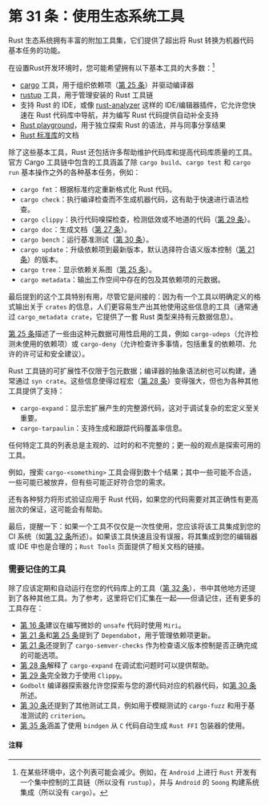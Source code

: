 # 第 31 条：使用生态系统工具

Rust 生态系统拥有丰富的附加工具集，它们提供了超出将 Rust 转换为机器代码基本任务的功能。

在设置Rust开发环境时，您可能希望拥有以下基本工具的大多数：[^1]

* [cargo] 工具，用于组织依赖项（[第 25 条]）并驱动编译器
* [rustup] 工具，用于管理安装的 Rust 工具链
* 支持 Rust 的 IDE，或像 [rust-analyzer] 这样的 IDE/编辑器插件，它允许您快速在 Rust 代码库中导航，并为编写 Rust 代码提供自动补全支持
* [Rust playground]，用于独立探索 Rust 的语法，并与同事分享结果
* [Rust 标准库]的文档

除了这些基本工具，Rust 还包括许多帮助维护代码库和提高代码库质量的工具。官方 Cargo 工具链中包含的工具涵盖了除 `cargo build`、`cargo test` 和 `cargo run` 基本操作之外的各种基本任务，例如：
* `cargo fmt`：根据标准约定重新格式化 Rust 代码。
* `cargo check`：执行编译检查而不生成机器代码，这有助于快速进行语法检查。
* `cargo clippy`：执行代码嗅探检查，检测低效或不地道的代码（[第 29 条]）。
* `cargo doc`：生成文档（[第 27 条]）。
* `cargo bench`：运行基准测试（[第 30 条]）。
* `cargo update`：升级依赖项到最新版本，默认选择符合语义版本控制（[第 21 条]）的版本。
* `cargo tree`：显示依赖关系图（[第 25 条]）。
* `cargo metadata`：输出工作空间中存在的包及其依赖项的元数据。

最后提到的这个工具特别有用，尽管它是间接的：因为有一个工具以明确定义的格式输出关于 `crates` 的信息，人们更容易生产出其他使用这些信息的工具（通常通过 `cargo_metadata crate`，它提供了一套 Rust 类型来持有元数据信息）。

[第 25 条]描述了一些由这种元数据可用性启用的工具，例如 `cargo-udeps`（允许检测未使用的依赖项）或 `cargo-deny`（允许检查许多事情，包括重复的依赖项、允许的许可证和安全建议）。

Rust 工具链的可扩展性不仅限于包元数据；编译器的抽象语法树也可以构建，通常通过 `syn crate`。这些信息使得过程宏（[第 28 条]）变得强大，但也为各种其他工具提供了支持：
* `cargo-expand`：显示宏扩展产生的完整源代码，这对于调试复杂的宏定义至关重要。
* `cargo-tarpaulin`：支持生成和跟踪代码覆盖率信息。

任何特定工具的列表总是主观的、过时的和不完整的；更一般的观点是探索可用的工具。

例如，搜索 `cargo-<something>` 工具会得到数十个结果；其中一些可能不合适，一些可能已被放弃，但有些可能正好符合您的需求。

还有各种努力将形式验证应用于 Rust 代码，如果您的代码需要对其正确性有更高层次的保证，这可能会有帮助。

最后，提醒一下：如果一个工具不仅仅是一次性使用，您应该将该工具集成到您的 CI 系统（如[第 32 条]所述）。如果该工具快速且没有误报，将其集成到您的编辑器或 IDE 中也是合理的；`Rust Tools` 页面提供了相关文档的链接。

### 需要记住的工具

除了应该定期和自动运行在您的代码库上的工具（[第 32 条]），书中其他地方还提到了各种其他工具。为了参考，这里将它们汇集在一起——但请记住，还有更多的工具存在：
* [第 16 条]建议在编写微妙的 `unsafe` 代码时使用 `Miri`。
* [第 21 条]和[第 25 条]提到了 `Dependabot`，用于管理依赖项更新。
* [第 21 条]还提到了 `cargo-semver-checks` 作为检查语义版本控制是否正确完成的可能选项。
* [第 28 条]解释了 `cargo-expand` 在调试宏问题时可以提供帮助。
* [第 29 条]完全致力于使用 `Clippy`。
* `Godbolt` 编译器探索器允许您探索与您的源代码对应的机器代码，如[第 30 条]所述。
* [第 30 条]还提到了其他测试工具，例如用于模糊测试的 `cargo-fuzz` 和用于基准测试的 `criterion`。
* [第 35 条]涵盖了使用 `bindgen` 从 `C` 代码自动生成 `Rust FFI` 包装器的使用。

#### 注释

[^1]: 在某些环境中，这个列表可能会减少。例如，在 `Android` 上进行 `Rust` 开发有一个集中控制的工具链（所以没有 `rustup`），并与 `Android` 的 `Soong` 构建系统集成（所以没有 `cargo`）。

<!-- 参考链接 -->
[第 16 条]: ../chapter_3/item16-unsafe.md
[第 21 条]: ../chapter_4/item21-semver.html
[第 25 条]: ../chapter_4/item25-dep-graph.md
[第 27 条]: ./item27-document-public-interfaces.md
[第 28 条]: ./item28-use-macros-judiciously.md
[第 29 条]: ./item29-listen-to-clippy.md
[第 30 条]: ./item30-write-more-than-unit-tests.md
[第 32 条]: ./item32-ci.md
[第 35 条]: ../chapter_5/item31-use-tools.md

[cargo]: https://doc.rust-lang.org/cargo/
[rustup]: https://github.com/rust-lang/rustup
[rust-analyzer]: https://github.com/rust-lang/rust-analyzer
[Rust playground]: https://play.rust-lang.org/
[Rust 标准库]: https://doc.rust-lang.org/std/
